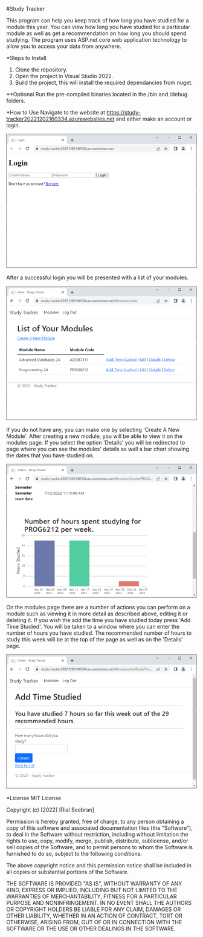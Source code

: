 ﻿#Study Tracker

This program can help you keep track of how long you have studied for a module this year.
You can view how long you have studied for a particular module as well as get a recommendation on how long you should spend studying.
The program uses ASP.net core web application technology to allow you to access your data from anywhere.

*Steps to Install
1. Clone the repository.
2. Open the project in Visual Studio 2022.
3. Build the project, this will install the required dependancies from nuget.

**Optional
Run the pre-compiled binaries located in the /bin and /debug folders.

*How to Use
Navigate to the website at https://study-tracker20221202160334.azurewebsites.net and either make an account or login.


![Login Window](Screenshots/window-1.png)

After a successful login you will be presented with a list of your modules.

![Login Window](Screenshots/window-2.png)

If you do not have any, you can make one by selecting 'Create A New Module'.
After creating a new module, you will be able to view it on the modules page.
If you select the option 'Details' you will be redirected to page where you can see the modules' details as well a bar chart showing the dates that you have studied on.


![Detail Window](Screenshots/window-3.png)

On the modules page there are a number of actions you can perform on a module such as viewing it in more detail as described above, editing it or deleting it.
If you wish the add the time you have studied today press 'Add Time Studied'.
You will be taken to a window where you can enter the number of hours you have studied.
The recommended number of hours to study this week will be at the top of the page as well as on the 'Details' page.

![Add Time Window](Screenshots/window-4.png)

*License
MIT License

Copyright (c) [2022] [Rial Seebran]

Permission is hereby granted, free of charge, to any person obtaining a copy
of this software and associated documentation files (the "Software"), to deal
in the Software without restriction, including without limitation the rights
to use, copy, modify, merge, publish, distribute, sublicense, and/or sell
copies of the Software, and to permit persons to whom the Software is
furnished to do so, subject to the following conditions:

The above copyright notice and this permission notice shall be included in all
copies or substantial portions of the Software.

THE SOFTWARE IS PROVIDED "AS IS", WITHOUT WARRANTY OF ANY KIND, EXPRESS OR
IMPLIED, INCLUDING BUT NOT LIMITED TO THE WARRANTIES OF MERCHANTABILITY,
FITNESS FOR A PARTICULAR PURPOSE AND NONINFRINGEMENT. IN NO EVENT SHALL THE
AUTHORS OR COPYRIGHT HOLDERS BE LIABLE FOR ANY CLAIM, DAMAGES OR OTHER
LIABILITY, WHETHER IN AN ACTION OF CONTRACT, TORT OR OTHERWISE, ARISING FROM,
OUT OF OR IN CONNECTION WITH THE SOFTWARE OR THE USE OR OTHER DEALINGS IN THE
SOFTWARE.